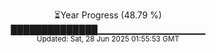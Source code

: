 <p align="center">
⏳Year Progress (48.79 %) <br>
██████████████▁▁▁▁▁▁▁▁▁▁▁▁▁▁▁▁ <br>
<sub>Updated: Sat, 28 Jun 2025 01:55:53 GMT</sub>
</p>

